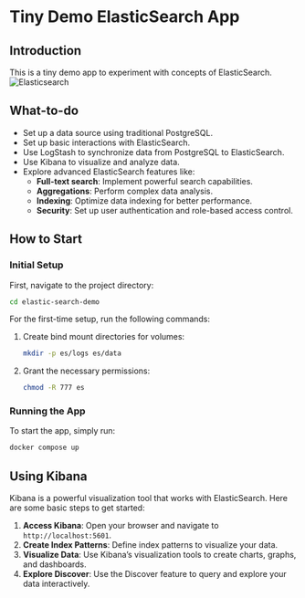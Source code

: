 # Tiny Demo ElasticSearch App

## Introduction

This is a tiny demo app to experiment with concepts of ElasticSearch.
![Elasticsearch](https://techvccloud.mediacdn.vn/2018/10/15/elasticsearch-1539570535721747539902-0-50-832-1531-crop-15395705411511820530305.png)


## What-to-do

-   Set up a data source using traditional PostgreSQL.
-   Set up basic interactions with ElasticSearch.
-   Use LogStash to synchronize data from PostgreSQL to ElasticSearch.
-   Use Kibana to visualize and analyze data.
-   Explore advanced ElasticSearch features like:
    -   **Full-text search**: Implement powerful search capabilities.
    -   **Aggregations**: Perform complex data analysis.
    -   **Indexing**: Optimize data indexing for better performance.
    -   **Security**: Set up user authentication and role-based access control.

## How to Start

### Initial Setup

First, navigate to the project directory:

```sh
cd elastic-search-demo
```

For the first-time setup, run the following commands:

1.  Create bind mount directories for volumes:
    
    ```sh
    mkdir -p es/logs es/data
    ```
    
2.  Grant the necessary permissions:
    
    ```sh
    chmod -R 777 es
    ```
    

### Running the App

To start the app, simply run:

```sh
docker compose up
```

## Using Kibana

Kibana is a powerful visualization tool that works with ElasticSearch. Here are some basic steps to get started:

1.  **Access Kibana**: Open your browser and navigate to `http://localhost:5601`.
2.  **Create Index Patterns**: Define index patterns to visualize your data.
3.  **Visualize Data**: Use Kibana’s visualization tools to create charts, graphs, and dashboards.
4.  **Explore Discover**: Use the Discover feature to query and explore your data interactively.
